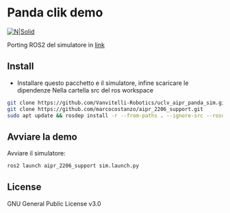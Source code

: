 # Panda clik demo

[![N|Solid](https://www.unicampania.it/doc/img/logo_vanvitelli.jpg)](https://www.ingegneria.unicampania.it/roboticslab)

Porting ROS2 del simulatore in [link](https://github.com/Vanvitelli-Robotics/panda_human_sim_2206.git)

## Install

- Installare questo pacchetto e il simulatore, infine scaricare le dipendenze
Nella cartella src del ros workspace
```bash
git clone https://github.com/Vanvitelli-Robotics/uclv_aipr_panda_sim.git #Simulatore
git clone https://github.com/marcocostanzo/aipr_2206_support.git
sudo apt update && rosdep install -r --from-paths . --ignore-src --rosdistro $ROS_DISTRO -y
```

## Avviare la demo

Avviare il simulatore:
```bash
ros2 launch aipr_2206_support sim.launch.py
```

## License

GNU General Public License v3.0
